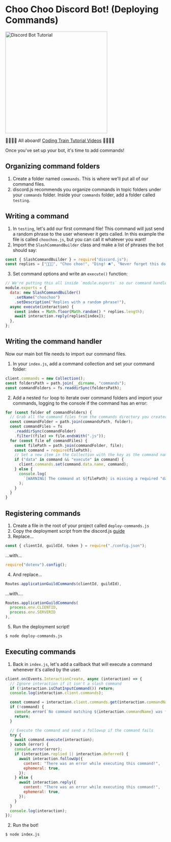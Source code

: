 # Choo Choo Discord Bot! (Deploying Commands)

[<img src="https://i.ytimg.com/vi/7A-bnPlxj4k/maxresdefault.jpg" alt="Discord Bot Tutorial" width="320">](https://www.youtube.com/playlist?list=PLRqwX-V7Uu6avBYxeBSwF48YhAnSn_sA4)

🚂🌈💖🤖 All aboard! [Coding Train Tutorial Videos](https://www.youtube.com/playlist?list=PLRqwX-V7Uu6avBYxeBSwF48YhAnSn_sA4) 🚂🌈💖🤖

Once you've set up your bot, it's time to add commands!

## Organizing command folders

1. Create a folder named `commands`. This is where we'll put all of our command files.
2. discord.js recommends you organize commands in topic folders under your `commands` folder. Inside your `commands` folder, add a folder called `testing`.

## Writing a command

1. In `testing`, let's add our first command file! This command will just send a random phrase to the user whenever it gets called. In this example the file is called `choochoo.js`, but you can call it whatever you want!
2. Import the `SlashCommandBuilder` class and make a list of phrases the bot should say:

```javascript
const { SlashCommandBuilder } = require("discord.js");
const replies = ["🚂🌈💖", "Choo choo!", "Ding! 🛎", "Never forget this dot!"];
```

3. Set command options and write an `execute()` function:

```javascript
// We're putting this all inside `module.exports` so our command handler will be able to import our command later
module.exports = {
  data: new SlashCommandBuilder()
    .setName("choochoo")
    .setDescription("Replies with a random phrase!"),
  async execute(interaction) {
    const index = Math.floor(Math.random() * replies.length);
    await interaction.reply(replies[index]);
  },
};
```

## Writing the command handler

Now our main bot file needs to import our command files.

1. In your `index.js`, add a command collection and set your command folder:

```javascript
client.commands = new Collection();
const foldersPath = path.join(__dirname, "commands");
const commandFolders = fs.readdirSync(foldersPath);
```

2. Add a nested `for` loop to iterate over command folders and import your commands, logging to the console if the command has an error:

```javascript
for (const folder of commandFolders) {
  // Grab all the command files from the commands directory you created earlier
  const commandFolder = path.join(commandsPath, folder);
  const commandFiles = fs
    .readdirSync(commandFolder)
    .filter((file) => file.endsWith(".js"));
  for (const file of commandFiles) {
    const filePath = path.join(commandFolder, file);
    const command = require(filePath);
    // Set a new item in the Collection with the key as the command name and the value as the exported module
    if ("data" in command && "execute" in command) {
      client.commands.set(command.data.name, command);
    } else {
      console.log(
        `[WARNING] The command at ${filePath} is missing a required "data" or execute property.`
      );
    }
  }
}
```

## Registering commands

1. Create a file in the root of your project called `deploy-commands.js`
2. Copy the deployment script from the discord.js [guide](https://discordjs.guide/creating-your-bot/command-deployment.html#guild-commands)
3. Replace...

```javascript
const { clientId, guildId, token } = require("./config.json");
```

...with...

```javascript
require("dotenv").config();
```

4. And replace...

```javascript
Routes.applicationGuildCommands(clientId, guildId),
```

...with....

```javascript
Routes.applicationGuildCommands(
  process.env.CLIENTID,
  process.env.SERVERID
),
```

5. Run the deployment script!

```bash
$ node deploy-commands.js
```

## Executing commands

1. Back in `index.js`, let's add a callback that will execute a command whenever it's called by the user.

```javascript
client.on(Events.InteractionCreate, async (interaction) => {
  // Ignore interaction if it isn't a slash command
  if (!interaction.isChatInputCommand()) return;
  console.log(interaction.client.commands);

  const command = interaction.client.commands.get(interaction.commandName);
  if (!command) {
    console.error(`No command matching ${interaction.commandName} was found.`);
    return;
  }

  // Execute the command and send a followup if the command fails
  try {
    await command.execute(interaction);
  } catch (error) {
    console.error(error);
    if (interaction.replied || interaction.deferred) {
      await interaction.followUp({
        content: "There was an error while executing this command!",
        ephemeral: true,
      });
    } else {
      await interaction.reply({
        content: "There was an error while executing this command!",
        ephemeral: true,
      });
    }
  }
  console.log(interaction);
});
```

2. Run the bot!

```bash
$ node index.js
```
